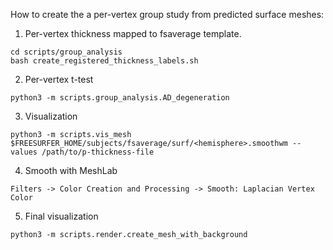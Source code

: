 How to create the a per-vertex group study from predicted surface meshes:

1. Per-vertex thickness mapped to fsaverage template.
```
cd scripts/group_analysis
bash create_registered_thickness_labels.sh
```

2. Per-vertex t-test
```
python3 -m scripts.group_analysis.AD_degeneration
```

3. Visualization
```
python3 -m scripts.vis_mesh $FREESURFER_HOME/subjects/fsaverage/surf/<hemisphere>.smoothwm --values /path/to/p-thickness-file
```

4. Smooth with MeshLab
```
Filters -> Color Creation and Processing -> Smooth: Laplacian Vertex Color
```

5. Final visualization
```
python3 -m scripts.render.create_mesh_with_background
```
